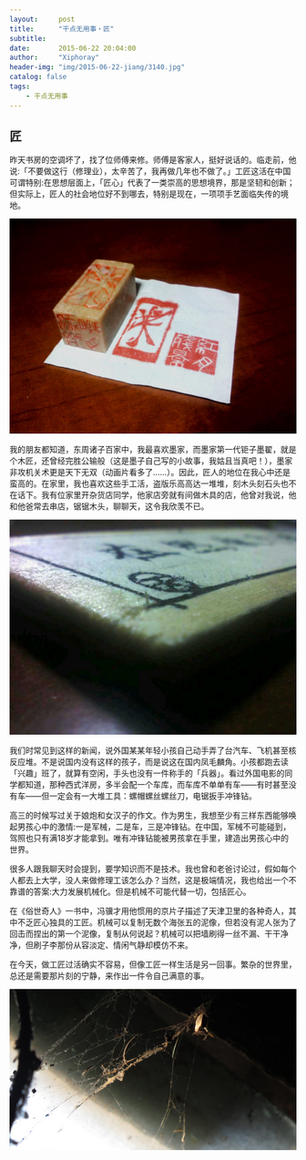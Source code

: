 ```yaml
---
layout:     post
title:      "干点无用事・匠"
subtitle:   
date:       2015-06-22 20:04:00
author:     "Xiphoray"
header-img: "img/2015-06-22-jiang/3140.jpg"
catalog: false
tags:     
    - 干点无用事
---
```



## 匠

昨天书房的空调坏了，找了位师傅来修。师傅是客家人，挺好说话的。临走前，他说:「不要做这行（修理业），太辛苦了，我再做几年也不做了。」工匠这活在中国可谓特别:在思想层面上，「匠心」代表了一类崇高的思想境界，那是坚韧和创新；但实际上，匠人的社会地位好不到哪去，特别是现在，一项项手艺面临失传的境地。

![img](/img/2015-06-22-jiang/1.jfif)

我的朋友都知道，东周诸子百家中，我最喜欢墨家，而墨家第一代钜子墨翟，就是个木匠，还曾经完胜公输般（这是墨子自己写的小故事，我姑且当真吧！），墨家非攻机关术更是天下无双（动画片看多了……）。因此，匠人的地位在我心中还是蛮高的。在家里，我也喜欢这些手工活，盗版乐高高达一堆堆，刻木头刻石头也不在话下。我有位家里开杂货店同学，他家店旁就有间做木具的店，他曾对我说，他和他爸常去串店，锯锯木头，聊聊天，这令我欣羡不已。

![img](/img/2015-06-22-jiang/2.jfif)

我们时常见到这样的新闻，说外国某某年轻小孩自己动手弄了台汽车、飞机甚至核反应堆。不是说国内没有这样的孩子，而是说这在国内凤毛麟角。小孩都跑去读「兴趣」班了，就算有空闲，手头也没有一件称手的「兵器」。看过外国电影的同学都知道，那种西式洋房，多半会配一个车库，而车库不单单有车——有时甚至没有车——但一定会有一大堆工具：螺帽螺丝螺丝刀，电锯扳手冲锋钻。

高三的时候写过关于娘炮和女汉子的作文。作为男生，我想至少有三样东西能够唤起男孩心中的激情:一是军械，二是车，三是冲锋钻。在中国，军械不可能碰到，驾照也只有满18岁才能拿到。唯有冲锋钻能被男孩拿在手里，建造出男孩心中的世界。

很多人跟我聊天时会提到，要学知识而不是技术。我也曾和老爸讨论过，假如每个人都去上大学，没人来做修理工该怎么办？当然，这是极端情况，我也给出一个不靠谱的答案:大力发展机械化。但是机械不可能代替一切，包括匠心。

在《俗世奇人》一书中，冯骥才用他惯用的京片子描述了天津卫里的各种奇人，其中不乏匠心独具的工匠。机械可以复制无数个海张五的泥像，但若没有泥人张为了回击而捏出的第一个泥像，复制从何说起？机械可以把墙刷得一丝不漏、干干净净，但刷子李那份从容淡定、情闲气静却模仿不来。

在今天，做工匠过活确实不容易，但像工匠一样生活是另一回事。繁杂的世界里，总还是需要那片刻的宁静，来作出一件令自己满意的事。

![img](/img/2015-06-22-jiang/3.jfif)